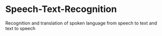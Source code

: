 # Speech-Text-Recognition
Recognition and translation of spoken language from speech to text and text to speech
